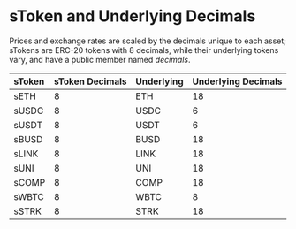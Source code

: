 # sToken and Underlying Decimals

Prices and exchange rates are scaled by the decimals unique to each asset; sTokens are ERC-20 tokens with 8 decimals, while their underlying tokens vary, and have a public member named _decimals_.

| sToken | sToken Decimals | Underlying | Underlying Decimals |
| :--- | :--- | :--- | :--- |
| sETH | 8 | ETH | 18 |
| sUSDC | 8 | USDC | 6 |
| sUSDT | 8 | USDT | 6 |
| sBUSD | 8 | BUSD | 18 |
| sLINK | 8 | LINK | 18 |
| sUNI | 8 | UNI | 18 |
| sCOMP | 8 | COMP | 18 |
| sWBTC | 8 | WBTC | 8 |
| sSTRK | 8 | STRK | 18 |


